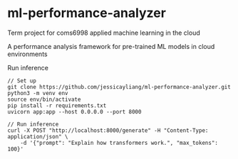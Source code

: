 # ml-performance-analyzer

Term project for coms6998 applied machine learning in the cloud

A performance analysis framework for pre-trained ML models in cloud environments

Run inference

```
// Set up
git clone https://github.com/jessicayliang/ml-performance-analyzer.git
python3 -m venv env
source env/bin/activate
pip install -r requirements.txt
uvicorn app:app --host 0.0.0.0 --port 8000

// Run inference
curl -X POST "http://localhost:8000/generate" -H "Content-Type: application/json" \
    -d '{"prompt": "Explain how transformers work.", "max_tokens": 100}'
```
